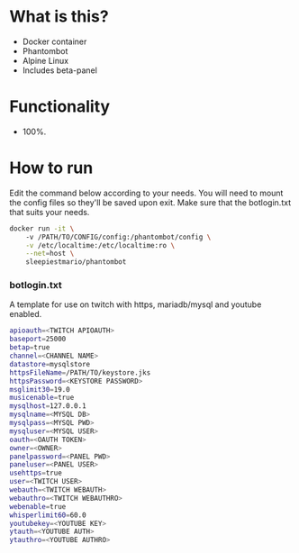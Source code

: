 # What is this?
* Docker container
* Phantombot
* Alpine Linux 
* Includes beta-panel

# Functionality
* 100%. 

# How to run
Edit the command below according to your needs. You will need to mount the config files so they'll be saved upon exit. Make sure that the botlogin.txt that suits your needs.
```sh
docker run -it \ 
	-v /PATH/TO/CONFIG/config:/phantombot/config \
	-v /etc/localtime:/etc/localtime:ro \
	--net=host \
	sleepiestmario/phantombot
```

### botlogin.txt 
A template for use on twitch with https, mariadb/mysql and youtube enabled.

```sh
apioauth=<TWITCH APIOAUTH>
baseport=25000
betap=true
channel=<CHANNEL NAME>
datastore=mysqlstore
httpsFileName=/PATH/TO/keystore.jks
httpsPassword=<KEYSTORE PASSWORD>
msglimit30=19.0
musicenable=true
mysqlhost=127.0.0.1
mysqlname=<MYSQL DB>
mysqlpass=<MYSQL PWD>
mysqluser=<MYSQL USER>
oauth=<OAUTH TOKEN>
owner=<OWNER>
panelpassword=<PANEL PWD>
paneluser=<PANEL USER>
usehttps=true
user=<TWITCH USER>
webauth=<TWITCH WEBAUTH>
webauthro=<TWITCH WEBAUTHRO>
webenable=true
whisperlimit60=60.0
youtubekey=<YOUTUBE KEY>
ytauth=<YOUTUBE AUTH>
ytauthro=<YOUTUBE AUTHRO>
```
